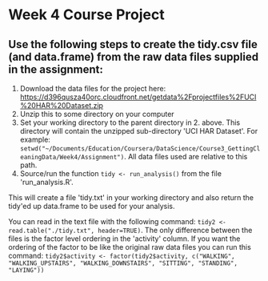 # Week 4 Course Project

## Use the following steps to create the tidy.csv file (and data.frame) from the raw data files supplied in the assignment:
1. Download the data files for the project here: https://d396qusza40orc.cloudfront.net/getdata%2Fprojectfiles%2FUCI%20HAR%20Dataset.zip
2. Unzip this to some directory on your computer
3. Set your working directory to the parent directory in 2. above.  This directory will contain the unzipped sub-directory 'UCI HAR Dataset'.  For example: 
`setwd("~/Documents/Education/Coursera/DataScience/Course3_GettingCleaningData/Week4/Assignment")`.  All data files used are relative to this path.
4. Source/run the function `tidy <- run_analysis()` from the file 'run_analysis.R'.

This will create a file 'tidy.txt' in your working directory and also return the tidy'ed up data.frame to be used for your analysis.

You can read in the text file with the following command: `tidy2 <- read.table("./tidy.txt", header=TRUE)`.  The only difference between the files is the factor level ordering in the 'activity' column.  If you want the ordering of the factor to be like the original raw data files you can run this command: `tidy2$activity <- factor(tidy2$activity, c("WALKING", "WALKING_UPSTAIRS", "WALKING_DOWNSTAIRS", "SITTING", "STANDING", "LAYING"))`